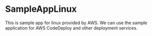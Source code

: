 # SampleAppLinux

This is sample app for linux provided by AWS.
We can use the sample application for AWS CodeDeploy and other deployment services.
